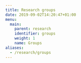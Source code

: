 ```yaml
---
title: Research groups
date: 2019-09-02T14:20:47+01:00
menu:
  main:
    parent: research
    identifier: groups
    weight: 1
    name: Groups
aliases:
  - /research/groups
---
```

